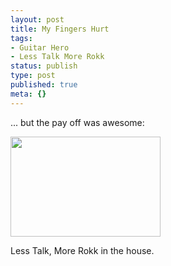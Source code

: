 ```yaml
---
layout: post
title: My Fingers Hurt
tags:
- Guitar Hero
- Less Talk More Rokk
status: publish
type: post
published: true
meta: {}
---
```

... but the pay off was awesome:

<a href="http://farm2.static.flickr.com/1103/1384519435_98b9505e80_m.jpg"><img src="http://farm2.static.flickr.com/1103/1384519435_98b9505e80_m.jpg" height="160" width="240" /></a>

Less Talk, More Rokk in the house.
